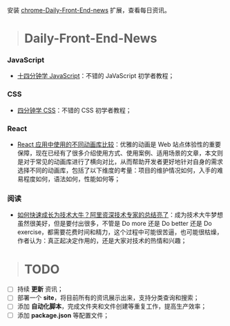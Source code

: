 
安装 [chrome-Daily-Front-End-news](https://github.com/FengShangWuQi/chrome-Daily-Front-End-news) 扩展，查看每日资讯。

> # Daily-Front-End-News 

### JavaScript

- [十四分钟学 JavaScript](https://jgthms.com/javascript-in-14-minutes)：不错的 JaVaScript 初学者教程；

### CSS

- [四分钟学 CSS](https://jgthms.com/web-design-in-4-minutes/)：不错的 CSS 初学者教程；

### React

- [React 应用中使用的不同动画库比较](http://t.cn/RnBRfDa)：优雅的动画是 Web 站点体验性的重要保障，现在已经有了很多介绍使用方式、使用案例、适用场景的文章，本文则是对于常见的动画库进行了横向对比，从而帮助开发者更好地针对自身的需求选择不同的动画库，包括了以下维度的考量：项目的维护情况如何，入手的难易程度如何，语法如何，性能如何等；

### 阅读

- [如何快速成长为技术大牛？阿里资深技术专家的总结亮了](http://t.cn/RndNzd6)：成为技术大牛梦想虽然很美好，但是要付出很多，不管是 Do more 还是 Do better 还是 Do exercise，都需要花费时间和精力，这个过程中可能很苦逼，也可能很枯燥，作者认为：真正起决定作用的，还是大家对技术的热情和兴趣；
> # TODO

- [ ] 持续 **更新** 资讯；
- [ ] 部署一个 **site**，将目前所有的资讯展示出来，支持分类查询和搜索；
- [ ] 添加 **自动化脚本**，完成文件夹和文件创建等重复工作，提高生产效率；
- [ ] 添加 **package.json** 等配置文件；
